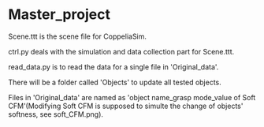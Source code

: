 # Master_project

Scene.ttt is the scene file for CoppeliaSim.

ctrl.py deals with the simulation and data collection part for Scene.ttt.

read_data.py is to read the data for a single file in 'Original_data'.

There will be a folder called 'Objects' to update all tested objects.

Files in 'Original_data' are named as 'object name_grasp mode_value of Soft CFM'(Modifying Soft CFM is supposed to simulte the change of objects' softness, see soft_CFM.png).
